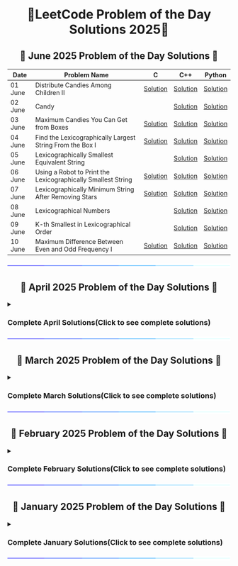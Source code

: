 <h1 align = 'center'>🚀LeetCode Problem of the Day Solutions 2025🧠</h1>


<div style="margin-top: 20px;">
  <h2 align = 'center'>📅 June 2025 Problem of the Day Solutions 📅</h2>
 
  <div align = 'center'>
    
  | Date    | Problem Name              | C      | C++      | Python   |
  |---------|---------------------------|----------|----------|----------|
   |  01 June | Distribute Candies Among Children II | [Solution](https://github.com/prakharmishra2002/Leet-Code-POTD-Solutions/blob/main/June%202025/01.c) | [Solution](https://github.com/prakharmishra2002/Leet-Code-POTD-Solutions/blob/main/June%202025/01.cpp) | [Solution](https://github.com/prakharmishra2002/Leet-Code-POTD-Solutions/blob/main/June%202025/01.py) |
   |  02 June | Candy |  | [Solution](https://github.com/prakharmishra2002/Leet-Code-POTD-Solutions/blob/main/June%202025/02.cpp) | [Solution](https://github.com/prakharmishra2002/Leet-Code-POTD-Solutions/blob/main/June%202025/02.py) |
   |  03 June | Maximum Candies You Can Get from Boxes | [Solution](https://github.com/prakharmishra2002/Leet-Code-POTD-Solutions/blob/main/June%202025/03.c) | [Solution](https://github.com/prakharmishra2002/Leet-Code-POTD-Solutions/blob/main/June%202025/03.cpp) | [Solution](https://github.com/prakharmishra2002/Leet-Code-POTD-Solutions/blob/main/June%202025/03.py) |
   |  04 June | Find the Lexicographically Largest String From the Box I | [Solution](https://github.com/prakharmishra2002/Leet-Code-POTD-Solutions/blob/main/June%202025/04.c) | [Solution](https://github.com/prakharmishra2002/Leet-Code-POTD-Solutions/blob/main/June%202025/04.cpp) | [Solution](https://github.com/prakharmishra2002/Leet-Code-POTD-Solutions/blob/main/June%202025/04.py) |
   |  05 June | Lexicographically Smallest Equivalent String |  | [Solution](https://github.com/prakharmishra2002/Leet-Code-POTD-Solutions/blob/main/June%202025/04.cpp) | [Solution](https://github.com/prakharmishra2002/Leet-Code-POTD-Solutions/blob/main/June%202025/04.py) |
   |  06 June | Using a Robot to Print the Lexicographically Smallest String | [Solution](https://github.com/prakharmishra2002/Leet-Code-POTD-Solutions/blob/main/June%202025/06.c) | [Solution](https://github.com/prakharmishra2002/Leet-Code-POTD-Solutions/blob/main/June%202025/06.cpp) | [Solution](https://github.com/prakharmishra2002/Leet-Code-POTD-Solutions/blob/main/June%202025/06.py) |
   |  07 June | Lexicographically Minimum String After Removing Stars | [Solution](https://github.com/prakharmishra2002/Leet-Code-POTD-Solutions/blob/main/June%202025/07.c) | [Solution](https://github.com/prakharmishra2002/Leet-Code-POTD-Solutions/blob/main/June%202025/07.cpp) | [Solution](https://github.com/prakharmishra2002/Leet-Code-POTD-Solutions/blob/main/June%202025/07.py) |
   |  08 June | Lexicographical Numbers |  | [Solution](https://github.com/prakharmishra2002/Leet-Code-POTD-Solutions/blob/main/June%202025/08.cpp) | [Solution](https://github.com/prakharmishra2002/Leet-Code-POTD-Solutions/blob/main/June%202025/08.py) |
   |  09 June | K-th Smallest in Lexicographical Order |  | [Solution](https://github.com/prakharmishra2002/Leet-Code-POTD-Solutions/blob/main/June%202025/09.cpp) | [Solution](https://github.com/prakharmishra2002/Leet-Code-POTD-Solutions/blob/main/June%202025/09.py) |
   |  10 June | Maximum Difference Between Even and Odd Frequency I | [Solution](https://github.com/prakharmishra2002/Leet-Code-POTD-Solutions/blob/main/June%202025/10.c) | [Solution](https://github.com/prakharmishra2002/Leet-Code-POTD-Solutions/blob/main/June%202025/10.cpp) | [Solution](https://github.com/prakharmishra2002/Leet-Code-POTD-Solutions/blob/main/June%202025/10.py) |
  
  </div>  

  <img align="center" src="https://github.com/prakharmishra2002/Leet-Code-POTD-Solutions/blob/main/SparkleLine.gif" alt="Coding" height="10">
</div>


<div style="margin-top: 20px;">
  <h2 align = 'center'>📅 April 2025 Problem of the Day Solutions 📅</h2>
      <details>
    <summary> <h3>Complete April Solutions(Click to see complete solutions)</h3></summary>
        
  <div align = 'center'>
    
  | Date    | Problem Name              | C      | C++      | Python   |
  |---------|---------------------------|----------|----------|----------|
   |  01 Apr | Solving Questions With Brainpower |  | [Solution](https://github.com/prakharmishra2002/Leet-Code-POTD-Solutions/blob/main/April%202025/01.cpp) | [Solution](https://github.com/prakharmishra2002/Leet-Code-POTD-Solutions/blob/main/April%202025/01.py) |
   | 02 Apr | Maximum Value of an Ordered Triplet I | [Solution](https://github.com/prakharmishra2002/Leet-Code-POTD-Solutions/blob/main/April%202025/02.c) | [Solution](https://github.com/prakharmishra2002/Leet-Code-POTD-Solutions/blob/main/April%202025/02.cpp) | [Solution](https://github.com/prakharmishra2002/Leet-Code-POTD-Solutions/blob/main/April%202025/02.py) |
   | 03 Apr | Maximum Value of an Ordered Triplet II | [Solution](https://github.com/prakharmishra2002/Leet-Code-POTD-Solutions/blob/main/April%202025/03.c) | [Solution](https://github.com/prakharmishra2002/Leet-Code-POTD-Solutions/blob/main/April%202025/03.cpp) | [Solution](https://github.com/prakharmishra2002/Leet-Code-POTD-Solutions/blob/main/April%202025/03.py) |
   | 04 Apr | Lowest Common Ancestor of Deepest Leaves | [Solution](https://github.com/prakharmishra2002/Leet-Code-POTD-Solutions/blob/main/April%202025/04.c) | [Solution](https://github.com/prakharmishra2002/Leet-Code-POTD-Solutions/blob/main/April%202025/04.cpp) | [Solution](https://github.com/prakharmishra2002/Leet-Code-POTD-Solutions/blob/main/April%202025/04.py) |
   | 05 Apr | Sum of All Subset XOR Totals |  | [Solution](https://github.com/prakharmishra2002/Leet-Code-POTD-Solutions/blob/main/April%202025/05.cpp) | [Solution](https://github.com/prakharmishra2002/Leet-Code-POTD-Solutions/blob/main/April%202025/05.py) |
   | 06 Apr | Largest Divisible Subset |  | [Solution](https://github.com/prakharmishra2002/Leet-Code-POTD-Solutions/blob/main/April%202025/06.cpp) | [Solution](https://github.com/prakharmishra2002/Leet-Code-POTD-Solutions/blob/main/April%202025/06.py) |
   | 07 Apr | Partition Equal Subset Sum |  | [Solution](https://github.com/prakharmishra2002/Leet-Code-POTD-Solutions/blob/main/April%202025/07.cpp) | [Solution](https://github.com/prakharmishra2002/Leet-Code-POTD-Solutions/blob/main/April%202025/07.py) |
   | 08 Apr | Minimum Number of Operations to Make Elements in Array Distinct | [Solution](https://github.com/prakharmishra2002/Leet-Code-POTD-Solutions/blob/main/April%202025/08.c) | [Solution](https://github.com/prakharmishra2002/Leet-Code-POTD-Solutions/blob/main/April%202025/08.cpp) | [Solution](https://github.com/prakharmishra2002/Leet-Code-POTD-Solutions/blob/main/April%202025/08.py) |
   | 09 Apr | Minimum Operations to Make Array Values Equal to K | [Solution](https://github.com/prakharmishra2002/Leet-Code-POTD-Solutions/blob/main/April%202025/09.c) | [Solution](https://github.com/prakharmishra2002/Leet-Code-POTD-Solutions/blob/main/April%202025/09.cpp) | [Solution](https://github.com/prakharmishra2002/Leet-Code-POTD-Solutions/blob/main/April%202025/09.py) |
   | 10 Apr | Count the Number of Powerful Integers | [Solution](https://github.com/prakharmishra2002/Leet-Code-POTD-Solutions/blob/main/April%202025/10.c) | [Solution](https://github.com/prakharmishra2002/Leet-Code-POTD-Solutions/blob/main/April%202025/10.cpp) | [Solution](https://github.com/prakharmishra2002/Leet-Code-POTD-Solutions/blob/main/April%202025/10.py) |
   | 11 Apr | Count Symmetric Integers | [Solution](https://github.com/prakharmishra2002/Leet-Code-POTD-Solutions/blob/main/April%202025/11.c) | [Solution](https://github.com/prakharmishra2002/Leet-Code-POTD-Solutions/blob/main/April%202025/11.cpp) | [Solution](https://github.com/prakharmishra2002/Leet-Code-POTD-Solutions/blob/main/April%202025/11.py) |
   | 12 Apr | Find the Count of Good Integers | [Solution](https://github.com/prakharmishra2002/Leet-Code-POTD-Solutions/blob/main/April%202025/12.c) | [Solution](https://github.com/prakharmishra2002/Leet-Code-POTD-Solutions/blob/main/April%202025/12.cpp) | [Solution](https://github.com/prakharmishra2002/Leet-Code-POTD-Solutions/blob/main/April%202025/12.py) |
   | 13 Apr | Count Good Numbers | [Solution](https://github.com/prakharmishra2002/Leet-Code-POTD-Solutions/blob/main/April%202025/13.c) | [Solution](https://github.com/prakharmishra2002/Leet-Code-POTD-Solutions/blob/main/April%202025/13.cpp) | [Solution](https://github.com/prakharmishra2002/Leet-Code-POTD-Solutions/blob/main/April%202025/13.py) |
   | 14 Apr | Count Good Triplets | [Solution](https://github.com/prakharmishra2002/Leet-Code-POTD-Solutions/blob/main/April%202025/14.c) | [Solution](https://github.com/prakharmishra2002/Leet-Code-POTD-Solutions/blob/main/April%202025/14.cpp) | [Solution](https://github.com/prakharmishra2002/Leet-Code-POTD-Solutions/blob/main/April%202025/14.py) |
   | 15 Apr | Count Good Triplets in an Array | [Solution](https://github.com/prakharmishra2002/Leet-Code-POTD-Solutions/blob/main/April%202025/15.c) | [Solution](https://github.com/prakharmishra2002/Leet-Code-POTD-Solutions/blob/main/April%202025/15.cpp) | [Solution](https://github.com/prakharmishra2002/Leet-Code-POTD-Solutions/blob/main/April%202025/15.py) |
   | 16 Apr | Count the Number of Good Subarrays | [Solution](https://github.com/prakharmishra2002/Leet-Code-POTD-Solutions/blob/main/April%202025/16.c) | [Solution](https://github.com/prakharmishra2002/Leet-Code-POTD-Solutions/blob/main/April%202025/16.cpp) | [Solution](https://github.com/prakharmishra2002/Leet-Code-POTD-Solutions/blob/main/April%202025/16.py) |
   | 17 Apr | Count Equal and Divisible Pairs in an Array | [Solution](https://github.com/prakharmishra2002/Leet-Code-POTD-Solutions/blob/main/April%202025/17.c) | [Solution](https://github.com/prakharmishra2002/Leet-Code-POTD-Solutions/blob/main/April%202025/17.cpp) | [Solution](https://github.com/prakharmishra2002/Leet-Code-POTD-Solutions/blob/main/April%202025/17.py) |
   | 18 Apr | Count and Say | [Solution](https://github.com/prakharmishra2002/Leet-Code-POTD-Solutions/blob/main/April%202025/18.c) | [Solution](https://github.com/prakharmishra2002/Leet-Code-POTD-Solutions/blob/main/April%202025/18.cpp) | [Solution](https://github.com/prakharmishra2002/Leet-Code-POTD-Solutions/blob/main/April%202025/18.py) |
   | 19 Apr | Count the Number of Fair Pairs |  | [Solution](https://github.com/prakharmishra2002/Leet-Code-POTD-Solutions/blob/main/April%202025/19.cpp) | [Solution](https://github.com/prakharmishra2002/Leet-Code-POTD-Solutions/blob/main/April%202025/19.py) |
   | 20 Apr | Rabbits in Forest |  | [Solution](https://github.com/prakharmishra2002/Leet-Code-POTD-Solutions/blob/main/April%202025/20.cpp) | [Solution](https://github.com/prakharmishra2002/Leet-Code-POTD-Solutions/blob/main/April%202025/20.py) |
   | 22 Apr | Count the Number of Ideal Arrays |  | [Solution](https://github.com/prakharmishra2002/Leet-Code-POTD-Solutions/blob/main/April%202025/22.cpp) | [Solution](https://github.com/prakharmishra2002/Leet-Code-POTD-Solutions/blob/main/April%202025/22.py) |
   | 23 Apr | Count Largest Group | [Solution](https://github.com/prakharmishra2002/Leet-Code-POTD-Solutions/blob/main/April%202025/23.c) | [Solution](https://github.com/prakharmishra2002/Leet-Code-POTD-Solutions/blob/main/April%202025/23.cpp) | [Solution](https://github.com/prakharmishra2002/Leet-Code-POTD-Solutions/blob/main/April%202025/23.py) |
   | 24 Apr | Count Complete Subarrays in an Array | [Solution](https://github.com/prakharmishra2002/Leet-Code-POTD-Solutions/blob/main/April%202025/24.c) | [Solution](https://github.com/prakharmishra2002/Leet-Code-POTD-Solutions/blob/main/April%202025/24.cpp) | [Solution](https://github.com/prakharmishra2002/Leet-Code-POTD-Solutions/blob/main/April%202025/24.py) |
   | 26 Apr | Count Subarrays With Fixed Bounds |  | [Solution](https://github.com/prakharmishra2002/Leet-Code-POTD-Solutions/blob/main/April%202025/26.cpp) | [Solution](https://github.com/prakharmishra2002/Leet-Code-POTD-Solutions/blob/main/April%202025/26.py) |
   | 27 Apr | Count Subarrays of Length Three With a Condition | [Solution](https://github.com/prakharmishra2002/Leet-Code-POTD-Solutions/blob/main/April%202025/27.c) | [Solution](https://github.com/prakharmishra2002/Leet-Code-POTD-Solutions/blob/main/April%202025/27.cpp) | [Solution](https://github.com/prakharmishra2002/Leet-Code-POTD-Solutions/blob/main/April%202025/27.py) |
  
  </div>  
</details>
  <img align="center" src="https://github.com/prakharmishra2002/Leet-Code-POTD-Solutions/blob/main/SparkleLine.gif" alt="Coding" height="10">
</div>


<div style="margin-top: 20px;">
  <h2 align = 'center'>📅 March 2025 Problem of the Day Solutions 📅</h2>
    <details>
    <summary> <h3>Complete March Solutions(Click to see complete solutions)</h3></summary>
  
  <div align = 'center'>
    
  | Date    | Problem Name              | C++      | Python   |
  |---------|---------------------------|----------|----------|
   | 01 Mar | Apply Operations to an Array | [Solution](https://github.com/prakharmishra2002/Leet-Code-POTD-Solutions/blob/main/March%202025/01.cpp) | [Solution](https://github.com/prakharmishra2002/Leet-Code-POTD-Solutions/blob/main/March%202025/01.py) |
   | 02 Mar | Merge Two 2D Arrays by Summing Values | [Solution](https://github.com/prakharmishra2002/Leet-Code-POTD-Solutions/blob/main/March%202025/02.cpp) | [Solution](https://github.com/prakharmishra2002/Leet-Code-POTD-Solutions/blob/main/March%202025/02.py) |
   | 03 Mar | Partition Array According to Given Pivot | [Solution](https://github.com/prakharmishra2002/Leet-Code-POTD-Solutions/blob/main/March%202025/03.cpp) | [Solution](https://github.com/prakharmishra2002/Leet-Code-POTD-Solutions/blob/main/March%202025/03.py) |
   | 04 Mar | Check if Number is a Sum of Powers of Three | [Solution](https://github.com/prakharmishra2002/Leet-Code-POTD-Solutions/blob/main/March%202025/04.cpp) | [Solution](https://github.com/prakharmishra2002/Leet-Code-POTD-Solutions/blob/main/March%202025/04.py) |
   | 05 Mar | Count Total Number of Colored Cells | [Solution](https://github.com/prakharmishra2002/Leet-Code-POTD-Solutions/blob/main/March%202025/05.cpp) | [Solution](https://github.com/prakharmishra2002/Leet-Code-POTD-Solutions/blob/main/March%202025/05.py) |
   | 06 Mar | Find Missing and Repeated Values | [Solution](https://github.com/prakharmishra2002/Leet-Code-POTD-Solutions/blob/main/March%202025/06.cpp) | [Solution](https://github.com/prakharmishra2002/Leet-Code-POTD-Solutions/blob/main/March%202025/06.py) |
   | 07 Mar | Closest Prime Numbers in Range | [Solution](https://github.com/prakharmishra2002/Leet-Code-POTD-Solutions/blob/main/March%202025/07.cpp) | [Solution](https://github.com/prakharmishra2002/Leet-Code-POTD-Solutions/blob/main/March%202025/07.py) |
   | 08 Mar | Minimum Recolors to Get K Consecutive Black Blocks | [Solution](https://github.com/prakharmishra2002/Leet-Code-POTD-Solutions/blob/main/March%202025/08.cpp) | [Solution](https://github.com/prakharmishra2002/Leet-Code-POTD-Solutions/blob/main/March%202025/08.py) |
   | 09 Mar | Alternating Groups II | [Solution](https://github.com/prakharmishra2002/Leet-Code-POTD-Solutions/blob/main/March%202025/09.cpp) | [Solution](https://github.com/prakharmishra2002/Leet-Code-POTD-Solutions/blob/main/March%202025/09.py) |
   | 10 Mar | Count of Substrings Containing Every Vowel and K Consonants II | [Solution](https://github.com/prakharmishra2002/Leet-Code-POTD-Solutions/blob/main/March%202025/10.cpp) | [Solution](https://github.com/prakharmishra2002/Leet-Code-POTD-Solutions/blob/main/March%202025/10.py) |
   | 11 Mar | Number of Substrings Containing All Three Characters | [Solution](https://github.com/prakharmishra2002/Leet-Code-POTD-Solutions/blob/main/March%202025/11.cpp) | [Solution](https://github.com/prakharmishra2002/Leet-Code-POTD-Solutions/blob/main/March%202025/11.py) |
   | 12 Mar | Maximum Count of Positive Integer and Negative Integer | [Solution](https://github.com/prakharmishra2002/Leet-Code-POTD-Solutions/blob/main/March%202025/12.cpp) | [Solution](https://github.com/prakharmishra2002/Leet-Code-POTD-Solutions/blob/main/March%202025/12.py) |
   | 13 Mar | Zero Array Transformation II | [Solution](https://github.com/prakharmishra2002/Leet-Code-POTD-Solutions/blob/main/March%202025/13.cpp) | [Solution](https://github.com/prakharmishra2002/Leet-Code-POTD-Solutions/blob/main/March%202025/13.py) |
   | 14 Mar | Maximum Candies Allocated to K Children | [Solution](https://github.com/prakharmishra2002/Leet-Code-POTD-Solutions/blob/main/March%202025/14.cpp) | [Solution](https://github.com/prakharmishra2002/Leet-Code-POTD-Solutions/blob/main/March%202025/14.py) |
   | 15 Mar | House Robber IV | [Solution](https://github.com/prakharmishra2002/Leet-Code-POTD-Solutions/blob/main/March%202025/15.cpp) | [Solution](https://github.com/prakharmishra2002/Leet-Code-POTD-Solutions/blob/main/March%202025/15.py) |
   | 17 Mar | Divide Array Into Equal Pairs | [Solution](https://github.com/prakharmishra2002/Leet-Code-POTD-Solutions/blob/main/March%202025/17.cpp) | [Solution](https://github.com/prakharmishra2002/Leet-Code-POTD-Solutions/blob/main/March%202025/17.py) |
   | 18 Mar | Longest Nice Subarray | [Solution](https://github.com/prakharmishra2002/Leet-Code-POTD-Solutions/blob/main/March%202025/18.cpp) | [Solution](https://github.com/prakharmishra2002/Leet-Code-POTD-Solutions/blob/main/March%202025/18.py) |
   | 19 Mar | Minimum Operations to Make Binary Array Elements Equal to One I | [Solution](https://github.com/prakharmishra2002/Leet-Code-POTD-Solutions/blob/main/March%202025/19.cpp) | [Solution](https://github.com/prakharmishra2002/Leet-Code-POTD-Solutions/blob/main/March%202025/19.py) |
   | 20 Mar | Minimum Cost Walk in Weighted Graph | [Solution](https://github.com/prakharmishra2002/Leet-Code-POTD-Solutions/blob/main/March%202025/20.cpp) | [Solution](https://github.com/prakharmishra2002/Leet-Code-POTD-Solutions/blob/main/March%202025/20.py) |
   | 21 Mar | Find All Possible Recipes from Given Supplies | [Solution](https://github.com/prakharmishra2002/Leet-Code-POTD-Solutions/blob/main/March%202025/21.cpp) | [Solution](https://github.com/prakharmishra2002/Leet-Code-POTD-Solutions/blob/main/March%202025/21.py) |
   | 22 Mar | Count the Number of Complete Components | [Solution](https://github.com/prakharmishra2002/Leet-Code-POTD-Solutions/blob/main/March%202025/22.cpp) | [Solution](https://github.com/prakharmishra2002/Leet-Code-POTD-Solutions/blob/main/March%202025/22.py) |
   | 23 Mar | Number of Ways to Arrive at Destination | [Solution](https://github.com/prakharmishra2002/Leet-Code-POTD-Solutions/blob/main/March%202025/23.cpp) | [Solution](https://github.com/prakharmishra2002/Leet-Code-POTD-Solutions/blob/main/March%202025/23.py) |
   | 24 Mar | Count Days Without Meetings | [Solution](https://github.com/prakharmishra2002/Leet-Code-POTD-Solutions/blob/main/March%202025/24.cpp) | [Solution](https://github.com/prakharmishra2002/Leet-Code-POTD-Solutions/blob/main/March%202025/24.py) |
   | 25 Mar | Check if Grid can be Cut into Sections | [Solution](https://github.com/prakharmishra2002/Leet-Code-POTD-Solutions/blob/main/March%202025/25.cpp) | [Solution](https://github.com/prakharmishra2002/Leet-Code-POTD-Solutions/blob/main/March%202025/25.py) |
   | 26 Mar | Minimum Operations to Make a Uni-Value Grid | [Solution](https://github.com/prakharmishra2002/Leet-Code-POTD-Solutions/blob/main/March%202025/26.cpp) | [Solution](https://github.com/prakharmishra2002/Leet-Code-POTD-Solutions/blob/main/March%202025/26.py) |
   | 27 Mar | Minimum Index of a Valid Split | [Solution](https://github.com/prakharmishra2002/Leet-Code-POTD-Solutions/blob/main/March%202025/27.cpp) | [Solution](https://github.com/prakharmishra2002/Leet-Code-POTD-Solutions/blob/main/March%202025/27.py) |
   | 28 Mar | Maximum Number of Points From Grid Queries | [Solution](https://github.com/prakharmishra2002/Leet-Code-POTD-Solutions/blob/main/March%202025/28.cpp) | [Solution](https://github.com/prakharmishra2002/Leet-Code-POTD-Solutions/blob/main/March%202025/28.py) |
   | 29 Mar | Apply Operations to Maximize Score | [Solution](https://github.com/prakharmishra2002/Leet-Code-POTD-Solutions/blob/main/March%202025/29.cpp) | [Solution](https://github.com/prakharmishra2002/Leet-Code-POTD-Solutions/blob/main/March%202025/29.py) |
   | 30 Mar | Partition Labels | [Solution](https://github.com/prakharmishra2002/Leet-Code-POTD-Solutions/blob/main/March%202025/30.cpp) | [Solution](https://github.com/prakharmishra2002/Leet-Code-POTD-Solutions/blob/main/March%202025/30.py) |
   | 31 Mar | Put Marbles in Bags | [Solution](https://github.com/prakharmishra2002/Leet-Code-POTD-Solutions/blob/main/March%202025/31.cpp) | [Solution](https://github.com/prakharmishra2002/Leet-Code-POTD-Solutions/blob/main/March%202025/31.py) |
  
  </div>  
  </details>

  <img align="center" src="https://github.com/prakharmishra2002/Leet-Code-POTD-Solutions/blob/main/SparkleLine.gif" alt="Coding" height="10">
</div>


<div style="margin-top: 20px;">
  <h2 align = 'center'>📅 February 2025 Problem of the Day Solutions 📅</h2>
    <details>
    <summary> <h3>Complete February Solutions(Click to see complete solutions)</h3></summary>
      
  <div align = 'center'>
    
  | Date    | Problem Name              | C++      | Python   |
  |---------|---------------------------|----------|----------|
  | 01 Feb  | Special Array I | [Solution](https://github.com/prakharmishra2002/Leet-Code-POTD-Solutions/blob/main/Februrary%202025/01.cpp) | [Solution](https://github.com/prakharmishra2002/Leet-Code-POTD-Solutions/blob/main/Februrary%202025/01.py) |
  | 02 Feb  | Check if Array Is Sorted and Rotated | [Solution](https://github.com/prakharmishra2002/Leet-Code-POTD-Solutions/blob/main/Februrary%202025/02.cpp) | [Solution](https://github.com/prakharmishra2002/Leet-Code-POTD-Solutions/blob/main/Februrary%202025/02.py) |
  | 03 Feb  | Longest Strictly Increasing or Strictly Decreasing Subarray | [Solution](https://github.com/prakharmishra2002/Leet-Code-POTD-Solutions/blob/main/Februrary%202025/03.cpp) | [Solution](https://github.com/prakharmishra2002/Leet-Code-POTD-Solutions/blob/main/Februrary%202025/03.py) |
  | 04 Feb  | Maximum Ascending Subarray Sum | [Solution](https://github.com/prakharmishra2002/Leet-Code-POTD-Solutions/blob/main/Februrary%202025/04.cpp) | [Solution](https://github.com/prakharmishra2002/Leet-Code-POTD-Solutions/blob/main/Februrary%202025/04.py) |
  | 05 Feb  | Check if One String Swap Can Make Strings Equal | [Solution](https://github.com/prakharmishra2002/Leet-Code-POTD-Solutions/blob/main/Februrary%202025/05.cpp) | [Solution](https://github.com/prakharmishra2002/Leet-Code-POTD-Solutions/blob/main/Februrary%202025/05.py) |
  | 06 Feb  | Tuple with Same Product | [Solution](https://github.com/prakharmishra2002/Leet-Code-POTD-Solutions/blob/main/Februrary%202025/06.cpp) | [Solution](https://github.com/prakharmishra2002/Leet-Code-POTD-Solutions/blob/main/Februrary%202025/06.py) |
  | 07 Feb  | Find the Number of Distinct Colors Among the Balls | [Solution](https://github.com/prakharmishra2002/Leet-Code-POTD-Solutions/blob/main/Februrary%202025/07.cpp) | [Solution](https://github.com/prakharmishra2002/Leet-Code-POTD-Solutions/blob/main/Februrary%202025/07.py) |
  | 08 Feb  | Design a Number Container System | [Solution](https://github.com/prakharmishra2002/Leet-Code-POTD-Solutions/blob/main/Februrary%202025/08.cpp) | [Solution](https://github.com/prakharmishra2002/Leet-Code-POTD-Solutions/blob/main/Februrary%202025/08.py) |
  | 09 Feb  | Count Number of Bad Pairs | [Solution](https://github.com/prakharmishra2002/Leet-Code-POTD-Solutions/blob/main/Februrary%202025/09.cpp) | [Solution](https://github.com/prakharmishra2002/Leet-Code-POTD-Solutions/blob/main/Februrary%202025/09.py) |
  | 10 Feb  | Clear Digits | [Solution](https://github.com/prakharmishra2002/Leet-Code-POTD-Solutions/blob/main/Februrary%202025/10.cpp) | [Solution](https://github.com/prakharmishra2002/Leet-Code-POTD-Solutions/blob/main/Februrary%202025/10.py) |
  | 11 Feb  | Remove All Occurrences of a Substring | [Solution](https://github.com/prakharmishra2002/Leet-Code-POTD-Solutions/blob/main/Februrary%202025/11.cpp) | [Solution](https://github.com/prakharmishra2002/Leet-Code-POTD-Solutions/blob/main/Februrary%202025/11.py) |
  | 12 Feb  | Max Sum of a Pair With Equal Sum of Digits | [Solution](https://github.com/prakharmishra2002/Leet-Code-POTD-Solutions/blob/main/Februrary%202025/12.cpp) | [Solution](https://github.com/prakharmishra2002/Leet-Code-POTD-Solutions/blob/main/Februrary%202025/12.py) |
  | 13 Feb  | Minimum Operations to Exceed Threshold Value II | [Solution](https://github.com/prakharmishra2002/Leet-Code-POTD-Solutions/blob/main/Februrary%202025/13.cpp) | [Solution](https://github.com/prakharmishra2002/Leet-Code-POTD-Solutions/blob/main/Februrary%202025/13.py) |
  | 14 Feb  | Product of the Last K Numbers | [Solution](https://github.com/prakharmishra2002/Leet-Code-POTD-Solutions/blob/main/Februrary%202025/14.cpp) | [Solution](https://github.com/prakharmishra2002/Leet-Code-POTD-Solutions/blob/main/Februrary%202025/14.py) |
  | 15 Feb  | Find the Punishment Number of an Integer | [Solution](https://github.com/prakharmishra2002/Leet-Code-POTD-Solutions/blob/main/Februrary%202025/15.cpp) | [Solution](https://github.com/prakharmishra2002/Leet-Code-POTD-Solutions/blob/main/Februrary%202025/15.py) |
  | 16 Feb  | Construct the Lexicographically Largest Valid Sequence | [Solution](https://github.com/prakharmishra2002/Leet-Code-POTD-Solutions/blob/main/Februrary%202025/16.cpp) | [Solution](https://github.com/prakharmishra2002/Leet-Code-POTD-Solutions/blob/main/Februrary%202025/16.py) |
  | 18 Feb  | Construct Smallest Number From DI String | [Solution](https://github.com/prakharmishra2002/Leet-Code-POTD-Solutions/blob/main/Februrary%202025/18.cpp) | [Solution](https://github.com/prakharmishra2002/Leet-Code-POTD-Solutions/blob/main/Februrary%202025/18.py) |
  | 19 Feb | The k-th Lexicographical String of All Happy Strings of Length n | [Solution](https://github.com/prakharmishra2002/Leet-Code-POTD-Solutions/blob/main/Februrary%202025/19.cpp) | [Solution](https://github.com/prakharmishra2002/Leet-Code-POTD-Solutions/blob/main/Februrary%202025/19.py) |
  | 20 Feb | Find Unique Binary String | [Solution](https://github.com/prakharmishra2002/Leet-Code-POTD-Solutions/blob/main/Februrary%202025/20.cpp) | [Solution](https://github.com/prakharmishra2002/Leet-Code-POTD-Solutions/blob/main/Februrary%202025/20.py) |
  | 21 Feb | Find Elements in a Contaminated Binary Tree | [Solution](https://github.com/prakharmishra2002/Leet-Code-POTD-Solutions/blob/main/Februrary%202025/21.cpp) | [Solution](https://github.com/prakharmishra2002/Leet-Code-POTD-Solutions/blob/main/Februrary%202025/21.py) |
  | 22 Feb | Recover a Tree From Preorder Traversal | [Solution](https://github.com/prakharmishra2002/Leet-Code-POTD-Solutions/blob/main/Februrary%202025/22.cpp) | [Solution](https://github.com/prakharmishra2002/Leet-Code-POTD-Solutions/blob/main/Februrary%202025/22.py) |
  | 23 Feb | Construct Binary Tree from Preorder and Postorder Traversal | [Solution](https://github.com/prakharmishra2002/Leet-Code-POTD-Solutions/blob/main/Februrary%202025/23.cpp) | [Solution](https://github.com/prakharmishra2002/Leet-Code-POTD-Solutions/blob/main/Februrary%202025/23.py) |
  | 24 Feb | Most Profitable Path in a Tree | [Solution](https://github.com/prakharmishra2002/Leet-Code-POTD-Solutions/blob/main/Februrary%202025/24.cpp) | [Solution](https://github.com/prakharmishra2002/Leet-Code-POTD-Solutions/blob/main/Februrary%202025/24.py) |
  | 25 Feb | Number of Sub-arrays With Odd Sum | [Solution](https://github.com/prakharmishra2002/Leet-Code-POTD-Solutions/blob/main/Februrary%202025/25.cpp) | [Solution](https://github.com/prakharmishra2002/Leet-Code-POTD-Solutions/blob/main/Februrary%202025/25.py) |
  | 26 Feb | Maximum Absolute Sum of Any Subarray | [Solution](https://github.com/prakharmishra2002/Leet-Code-POTD-Solutions/blob/main/Februrary%202025/26.cpp) | [Solution](https://github.com/prakharmishra2002/Leet-Code-POTD-Solutions/blob/main/Februrary%202025/26.py) |
  | 27 Feb | Length of Longest Fibonacci Subsequence | [Solution](https://github.com/prakharmishra2002/Leet-Code-POTD-Solutions/blob/main/Februrary%202025/27.cpp) | [Solution](https://github.com/prakharmishra2002/Leet-Code-POTD-Solutions/blob/main/Februrary%202025/27.py) |
  | 28 Feb | Shortest Common Supersequence  | [Solution](https://github.com/prakharmishra2002/Leet-Code-POTD-Solutions/blob/main/Februrary%202025/28.cpp) | [Solution](https://github.com/prakharmishra2002/Leet-Code-POTD-Solutions/blob/main/Februrary%202025/28.py) |
  
  </div> 
    </details>
  <img align="center" src="https://github.com/prakharmishra2002/Leet-Code-POTD-Solutions/blob/main/SparkleLine.gif" alt="Coding" height="10">
</div>


<div>
  <h2 align = 'center'>📅 January 2025 Problem of the Day Solutions 📅</h2>
  <details>
    <summary> <h3>Complete January Solutions(Click to see complete solutions)</h3></summary>
  <div align = 'center'>
  
  | Date    | Problem Name              | C++      | Python   |
  |---------|---------------------------|----------|----------|
  | 01 Jan  | Maximum Score After Splitting A String  | [Solution](https://github.com/prakharmishra2002/Leet-Code-POTD/blob/main/January%202025/01.cpp) | [Solution](https://github.com/prakharmishra2002/Leet-Code-POTD/blob/main/January%202025/01.py) |
  | 02 Jan  | Count Vowel Strings in Ranges  | [Solution](https://github.com/prakharmishra2002/Leet-Code-POTD/blob/main/January%202025/02.cpp) | [Solution](https://github.com/prakharmishra2002/Leet-Code-POTD/blob/main/January%202025/02.py) |
  | 03 Jan  | Number Of Ways To Split Array  | [Solution](https://github.com/prakharmishra2002/Leet-Code-POTD/blob/main/January%202025/03.cpp) | [Solution](https://github.com/prakharmishra2002/Leet-Code-POTD/blob/main/January%202025/03.py) |
  | 04 Jan  | Unique Length-3 Palindromic Subsequences  | [Solution](https://github.com/prakharmishra2002/Leet-Code-POTD/blob/main/January%202025/04.cpp) | [Solution](https://github.com/prakharmishra2002/Leet-Code-POTD/blob/main/January%202025/04.py) |
  | 05 Jan  | Shifting Letters II  | [Solution](https://github.com/prakharmishra2002/Leet-Code-POTD/blob/main/January%202025/05.cpp) | [Solution](https://github.com/prakharmishra2002/Leet-Code-POTD/blob/main/January%202025/05.py) |
  | 06 Jan  | Minimum Number of Operations to Move All Balls to Each Box  | [Solution](https://github.com/prakharmishra2002/Leet-Code-POTD/blob/main/January%202025/06.cpp) | [Solution](https://github.com/prakharmishra2002/Leet-Code-POTD/blob/main/January%202025/06.py) |
  | 07 Jan  | String Matching in an Array  | [Solution](https://github.com/prakharmishra2002/Leet-Code-POTD/blob/main/January%202025/07.cpp) | [Solution](https://github.com/prakharmishra2002/Leet-Code-POTD/blob/main/January%202025/07.py) |
  | 08 Jan  | Count Prefix and Suffix Pairs I  | [Solution](https://github.com/prakharmishra2002/Leet-Code-POTD/blob/main/January%202025/08.cpp) | [Solution](https://github.com/prakharmishra2002/Leet-Code-POTD/blob/main/January%202025/08.py) |
  | 09 Jan  | Counting Words With a Given Prefix  | [Solution](https://github.com/prakharmishra2002/Leet-Code-POTD/blob/main/January%202025/09.cpp) | [Solution](https://github.com/prakharmishra2002/Leet-Code-POTD/blob/main/January%202025/09.py) |
  | 10 Jan  | Word Subsets  | [Solution](https://github.com/prakharmishra2002/Leet-Code-POTD/blob/main/January%202025/10.cpp) | [Solution](https://github.com/prakharmishra2002/Leet-Code-POTD/blob/main/January%202025/10.py) |
  | 11 Jan  | Construct K Palindrome Strings  | [Solution](https://github.com/prakharmishra2002/Leet-Code-POTD/blob/main/January%202025/11.cpp) | [Solution](https://github.com/prakharmishra2002/Leet-Code-POTD/blob/main/January%202025/11.py) |
  | 13 Jan  | Minimum Length of String After Operations  | [Solution](https://github.com/prakharmishra2002/Leet-Code-POTD/blob/main/January%202025/13.cpp) | [Solution](https://github.com/prakharmishra2002/Leet-Code-POTD/blob/main/January%202025/13.py) |
  | 15 Jan  | Minimize XOR  | [Solution](https://github.com/prakharmishra2002/Leet-Code-POTD/blob/main/January%202025/15.cpp) | [Solution](https://github.com/prakharmishra2002/Leet-Code-POTD/blob/main/January%202025/15.py) |
  | 16 Jan  | Bitwise XOR of All Pairings  | [Solution](https://github.com/prakharmishra2002/Leet-Code-POTD/blob/main/January%202025/16.cpp) | [Solution](https://github.com/prakharmishra2002/Leet-Code-POTD/blob/main/January%202025/16.py) |
  | 17 Jan  | Neighboring Bitwise XOR | [Solution](https://github.com/prakharmishra2002/Leet-Code-POTD/blob/main/January%202025/17.cpp) | [Solution](https://github.com/prakharmishra2002/Leet-Code-POTD/blob/main/January%202025/17.py) |
  | 18 Jan  | Minimum Cost to Make at Least One Valid Path in a Grid | [Solution](https://github.com/prakharmishra2002/Leet-Code-POTD/blob/main/January%202025/18.cpp) | [Solution](https://github.com/prakharmishra2002/Leet-Code-POTD/blob/main/January%202025/18.py) |
  | 19 Jan  | Trapping Rain Water II | [Solution](https://github.com/prakharmishra2002/Leet-Code-POTD/blob/main/January%202025/19.cpp) | [Solution](https://github.com/prakharmishra2002/Leet-Code-POTD/blob/main/January%202025/19.py) |
  | 20 Jan  | First Completely Painted Row or Column | [Solution](https://github.com/prakharmishra2002/Leet-Code-POTD/blob/main/January%202025/20.cpp) | [Solution](https://github.com/prakharmishra2002/Leet-Code-POTD/blob/main/January%202025/20.py) |
  | 21 Jan  | Grid Game | [Solution](https://github.com/prakharmishra2002/Leet-Code-POTD/blob/main/January%202025/21.cpp) | [Solution](https://github.com/prakharmishra2002/Leet-Code-POTD/blob/main/January%202025/21.py) |
  | 22 Jan  | Map of Highest Peak | [Solution](https://github.com/prakharmishra2002/Leet-Code-POTD/blob/main/January%202025/22.cpp) | [Solution](https://github.com/prakharmishra2002/Leet-Code-POTD/blob/main/January%202025/22.py) |
  | 23 Jan  | Count Servers that Communicate | [Solution](https://github.com/prakharmishra2002/Leet-Code-POTD/blob/main/January%202025/23.cpp) | [Solution](https://github.com/prakharmishra2002/Leet-Code-POTD/blob/main/January%202025/23.py) |
  | 24 Jan  | Find Eventual Safe States | [Solution](https://github.com/prakharmishra2002/Leet-Code-POTD/blob/main/January%202025/24.cpp) | [Solution](https://github.com/prakharmishra2002/Leet-Code-POTD/blob/main/January%202025/24.py) |
  | 25 Jan  | Make Lexicographically Smallest Array by Swapping Elements | [Solution](https://github.com/prakharmishra2002/Leet-Code-POTD/blob/main/January%202025/25.cpp) | [Solution](https://github.com/prakharmishra2002/Leet-Code-POTD/blob/main/January%202025/25.py) |
  | 26 Jan  | Maximum Employees to Be Invited to a Meeting | [Solution](https://github.com/prakharmishra2002/Leet-Code-POTD/blob/main/January%202025/26.cpp) | [Solution](https://github.com/prakharmishra2002/Leet-Code-POTD/blob/main/January%202025/26.py) |
  | 27 Jan  | Course Schedule IV | [Solution](https://github.com/prakharmishra2002/Leet-Code-POTD/blob/main/January%202025/27.cpp) | [Solution](https://github.com/prakharmishra2002/Leet-Code-POTD/blob/main/January%202025/27.py) |
  | 28 Jan  | Maximum Number of Fish in a Grid | [Solution](https://github.com/prakharmishra2002/Leet-Code-POTD/blob/main/January%202025/28.cpp) | [Solution](https://github.com/prakharmishra2002/Leet-Code-POTD/blob/main/January%202025/28.py) |
  | 29 Jan  | Redundant Connection | [Solution](https://github.com/prakharmishra2002/Leet-Code-POTD/blob/main/January%202025/29.cpp) | [Solution](https://github.com/prakharmishra2002/Leet-Code-POTD/blob/main/January%202025/29.py) |
  | 30 Jan  | Divide Nodes Into the Maximum Number of Groups | [Solution](https://github.com/prakharmishra2002/Leet-Code-POTD/blob/main/January%202025/30.cpp) | [Solution](https://github.com/prakharmishra2002/Leet-Code-POTD/blob/main/January%202025/30.py) |
  | 31 Jan  | Making A Large Island | [Solution](https://github.com/prakharmishra2002/Leet-Code-POTD/blob/main/January%202025/31.cpp) | [Solution](https://github.com/prakharmishra2002/Leet-Code-POTD/blob/main/January%202025/31.py) |

  </div>
  </details>
  <img align="center" src="https://github.com/prakharmishra2002/Leet-Code-POTD-Solutions/blob/main/SparkleLine.gif" alt="Coding" height="10">
</div>
